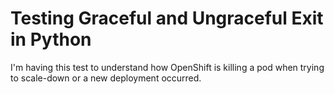 # Testing Graceful and Ungraceful Exit in Python

I'm having this test to understand  how OpenShift is killing a pod when trying to scale-down or a new deployment occurred.

